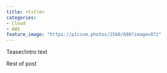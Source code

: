 ```yaml
---
title: <title>
categories:
- Cloud
- AWS
feature_image: "https://picsum.photos/2560/600?image=872"
---
```


Teaser/intro text

<!-- more -->

Rest of post
